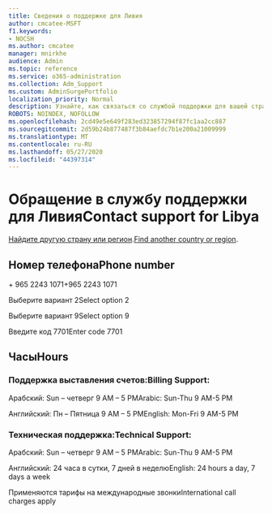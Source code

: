 ```yaml
---
title: Сведения о поддержке для Ливия
author: cmcatee-MSFT
f1.keywords:
- NOCSH
ms.author: cmcatee
manager: mnirkhe
audience: Admin
ms.topic: reference
ms.service: o365-administration
ms.collection: Adm_Support
ms.custom: AdminSurgePortfolio
localization_priority: Normal
description: Узнайте, как связаться со службой поддержки для вашей страны или региона.
ROBOTS: NOINDEX, NOFOLLOW
ms.openlocfilehash: 2cd49e5e649f283ed323857294f87fc1aa2cc887
ms.sourcegitcommit: 2d59b24b877487f3b84aefdc7b1e200a21009999
ms.translationtype: MT
ms.contentlocale: ru-RU
ms.lasthandoff: 05/27/2020
ms.locfileid: "44397314"
---
```

# <a name="contact-support-for-libya"></a><span data-ttu-id="2675b-103">Обращение в службу поддержки для Ливия</span><span class="sxs-lookup"><span data-stu-id="2675b-103">Contact support for Libya</span></span>

<span data-ttu-id="2675b-104">[Найдите другую страну или регион](../contact-support-for-business-products.md).</span><span class="sxs-lookup"><span data-stu-id="2675b-104">[Find another country or region](../contact-support-for-business-products.md).</span></span>

## <a name="phone-number"></a><span data-ttu-id="2675b-105">Номер телефона</span><span class="sxs-lookup"><span data-stu-id="2675b-105">Phone number</span></span>
<span data-ttu-id="2675b-106">+ 965 2243 1071</span><span class="sxs-lookup"><span data-stu-id="2675b-106">+965 2243 1071</span></span>

<span data-ttu-id="2675b-107">Выберите вариант 2</span><span class="sxs-lookup"><span data-stu-id="2675b-107">Select option 2</span></span>

<span data-ttu-id="2675b-108">Выберите вариант 9</span><span class="sxs-lookup"><span data-stu-id="2675b-108">Select option 9</span></span>

<span data-ttu-id="2675b-109">Введите код 7701</span><span class="sxs-lookup"><span data-stu-id="2675b-109">Enter code 7701</span></span>

## <a name="hours"></a><span data-ttu-id="2675b-110">Часы</span><span class="sxs-lookup"><span data-stu-id="2675b-110">Hours</span></span>
### <a name="billing-support"></a><span data-ttu-id="2675b-111">Поддержка выставления счетов:</span><span class="sxs-lookup"><span data-stu-id="2675b-111">Billing Support:</span></span>

<span data-ttu-id="2675b-112">Арабский: Sun – четверг 9 AM – 5 PM</span><span class="sxs-lookup"><span data-stu-id="2675b-112">Arabic: Sun-Thu 9 AM-5 PM</span></span>

<span data-ttu-id="2675b-113">Английский: Пн – Пятница 9 AM – 5 PM</span><span class="sxs-lookup"><span data-stu-id="2675b-113">English: Mon-Fri 9 AM-5 PM</span></span>

### <a name="technical-support"></a><span data-ttu-id="2675b-114">Техническая поддержка:</span><span class="sxs-lookup"><span data-stu-id="2675b-114">Technical Support:</span></span>

<span data-ttu-id="2675b-115">Арабский: Sun – четверг 9 AM – 5 PM</span><span class="sxs-lookup"><span data-stu-id="2675b-115">Arabic: Sun-Thu 9 AM-5 PM</span></span>

<span data-ttu-id="2675b-116">Английский: 24 часа в сутки, 7 дней в неделю</span><span class="sxs-lookup"><span data-stu-id="2675b-116">English: 24 hours a day, 7 days a week</span></span>

<span data-ttu-id="2675b-117">Применяются тарифы на международные звонки</span><span class="sxs-lookup"><span data-stu-id="2675b-117">International call charges apply</span></span>
